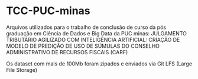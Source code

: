 # TCC-PUC-minas
Arquivos utilizados para o trabalho de conclusão de curso da pós graduação em Ciência de Dados e Big Data da PUC minas: JULGAMENTO TRIBUTÁRIO AGILIZADO COM INTELIGÊNCIA ARTIFICIAL: CRIAÇÃO DE MODELO DE PREDIÇÃO DE USO DE SÚMULAS DO CONSELHO ADMINISTRATIVO DE RECURSOS FISCAIS (CARF)

Os dataset com mais de 100Mb foram zipados e enviados via Git LFS (Large File Storage)
